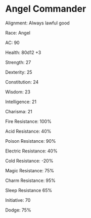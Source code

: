 ﻿# Angel Commander

Alignment: Always lawful good

Race: Angel

AC: 90

Health: 80d12 +3

Strength: 27

Dexterity: 25

Constitution: 24

Wisdom: 23

Intelligence: 21

Charisma: 21

Fire Resistance: 100%

Acid Resistance: 40%

Poison Resistance: 90%

Electric Resistance: 40%

Cold Resistance: -20%

Magic Resistance: 75%

Charm Resistance: 95%

Sleep Resistance 65%

Initiative: 70

Dodge: 75%